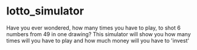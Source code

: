# lotto_simulator
Have you ever wondered, how many times you have to play, to shot 6 numbers from 49 in one drawing? This simulator will show you how many times will you have to play and how much money will you have to 'invest'
